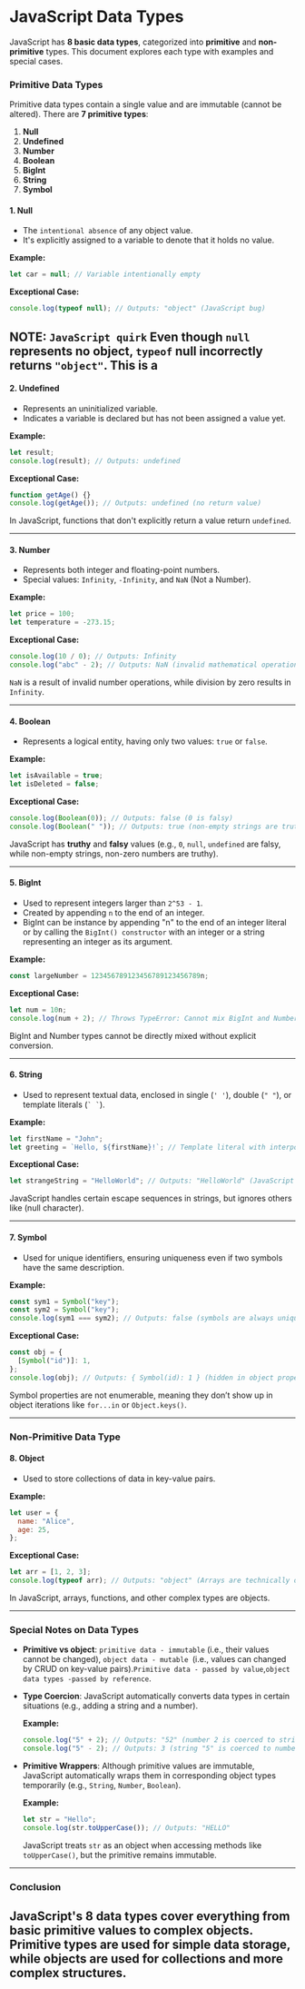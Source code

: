 # JavaScript Data Types

JavaScript has **8 basic data types**, categorized into **primitive** and **non-primitive** types. This document explores each type with examples and special cases.

### **Primitive Data Types**

Primitive data types contain a single value and are immutable (cannot be altered). There are **7 primitive types**:

1. **Null**
2. **Undefined**
3. **Number**
4. **Boolean**
5. **BigInt**
6. **String**
7. **Symbol**

#### **1. Null**

- The `intentional absence` of any object value.
- It's explicitly assigned to a variable to denote that it holds no value.

**Example:**

```js
let car = null; // Variable intentionally empty
```

**Exceptional Case:**

```js
console.log(typeof null); // Outputs: "object" (JavaScript bug)
```

## NOTE: `JavaScript quirk` Even though `null` represents no object, `typeof` null incorrectly returns `"object"`. This is a

#### **2. Undefined**

- Represents an uninitialized variable.
- Indicates a variable is declared but has not been assigned a value yet.

**Example:**

```js
let result;
console.log(result); // Outputs: undefined
```

**Exceptional Case:**

```js
function getAge() {}
console.log(getAge()); // Outputs: undefined (no return value)
```

In JavaScript, functions that don't explicitly return a value return `undefined`.

---

#### **3. Number**

- Represents both integer and floating-point numbers.
- Special values: `Infinity`, `-Infinity`, and `NaN` (Not a Number).

**Example:**

```js
let price = 100;
let temperature = -273.15;
```

**Exceptional Case:**

```js
console.log(10 / 0); // Outputs: Infinity
console.log("abc" - 2); // Outputs: NaN (invalid mathematical operation)
```

`NaN` is a result of invalid number operations, while division by zero results in `Infinity`.

---

#### **4. Boolean**

- Represents a logical entity, having only two values: `true` or `false`.

**Example:**

```js
let isAvailable = true;
let isDeleted = false;
```

**Exceptional Case:**

```js
console.log(Boolean(0)); // Outputs: false (0 is falsy)
console.log(Boolean(" ")); // Outputs: true (non-empty strings are truthy)
```

JavaScript has **truthy** and **falsy** values (e.g., `0`, `null`, `undefined` are falsy, while non-empty strings, non-zero numbers are truthy).

---

#### **5. BigInt**

- Used to represent integers larger than `2^53 - 1`.
- Created by appending `n` to the end of an integer.
- BigInt can be instance by appending "n" to the end of an integer literal or by calling the `BigInt() constructor` with an integer or a string representing an integer as its argument.

**Example:**

```js
const largeNumber = 123456789123456789123456789n;
```

**Exceptional Case:**

```js
let num = 10n;
console.log(num + 2); // Throws TypeError: Cannot mix BigInt and Number
```

BigInt and Number types cannot be directly mixed without explicit conversion.

---

#### **6. String**

- Used to represent textual data, enclosed in single (`' '`), double (`" "`), or template literals (`` ` ` ``).

**Example:**

```js
let firstName = "John";
let greeting = `Hello, ${firstName}!`; // Template literal with interpolation
```

**Exceptional Case:**

```js
let strangeString = "Hello World"; // Outputs: "Hello World" (JavaScript ignores   null character)
```

JavaScript handles certain escape sequences in strings, but ignores others like ` ` (null character).

---

#### **7. Symbol**

- Used for unique identifiers, ensuring uniqueness even if two symbols have the same description.

**Example:**

```js
const sym1 = Symbol("key");
const sym2 = Symbol("key");
console.log(sym1 === sym2); // Outputs: false (symbols are always unique)
```

**Exceptional Case:**

```js
const obj = {
  [Symbol("id")]: 1,
};
console.log(obj); // Outputs: { Symbol(id): 1 } (hidden in object property iteration)
```

Symbol properties are not enumerable, meaning they don’t show up in object iterations like `for...in` or `Object.keys()`.

---

### **Non-Primitive Data Type**

#### **8. Object**

- Used to store collections of data in key-value pairs.

**Example:**

```js
let user = {
  name: "Alice",
  age: 25,
};
```

**Exceptional Case:**

```js
let arr = [1, 2, 3];
console.log(typeof arr); // Outputs: "object" (Arrays are technically objects)
```

In JavaScript, arrays, functions, and other complex types are objects.

---

### **Special Notes on Data Types**

- **Primitive vs object**: `primitive data - immutable` (i.e., their values cannot be changed),
  `object data - mutable `(i.e., values can changed by CRUD on key-value pairs).`Primitive data - passed by value`,`object data types -passed by reference`.
- **Type Coercion**: JavaScript automatically converts data types in certain situations (e.g., adding a string and a number).

  **Example:**

  ```js
  console.log("5" + 2); // Outputs: "52" (number 2 is coerced to string)
  console.log("5" - 2); // Outputs: 3 (string "5" is coerced to number)
  ```

- **Primitive Wrappers**: Although primitive values are immutable, JavaScript automatically wraps them in corresponding object types temporarily (e.g., `String`, `Number`, `Boolean`).

  **Example:**

  ```js
  let str = "Hello";
  console.log(str.toUpperCase()); // Outputs: "HELLO"
  ```

  JavaScript treats `str` as an object when accessing methods like `toUpperCase()`, but the primitive remains immutable.

---

### **Conclusion**

## JavaScript's 8 data types cover everything from basic primitive values to complex objects. Primitive types are used for simple data storage, while objects are used for collections and more complex structures.
